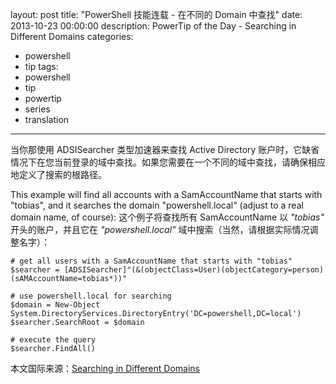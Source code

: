 ﻿layout: post
title: "PowerShell 技能连载 - 在不同的 Domain 中查找"
date: 2013-10-23 00:00:00
description: PowerTip of the Day - Searching in Different Domains
categories:
- powershell
- tip
tags:
- powershell
- tip
- powertip
- series
- translation
---
当你那使用 ADSISearcher 类型加速器来查找 Active Directory 账户时，它缺省情况下在您当前登录的域中查找。如果您需要在一个不同的域中查找，请确保相应地定义了搜索的根路径。

This example will find all accounts with a SamAccountName that starts with "tobias", and it searches the domain "powershell.local" (adjust to a real domain name, of course):
这个例子将查找所有 SamAccountName 以 *"tobias"* 开头的账户，并且它在 *"powershell.local"* 域中搜索（当然，请根据实际情况调整名字）：

	# get all users with a SamAccountName that starts with "tobias"
	$searcher = [ADSISearcher]"(&(objectClass=User)(objectCategory=person)(sAMAccountName=tobias*))"
	
	# use powershell.local for searching
	$domain = New-Object System.DirectoryServices.DirectoryEntry('DC=powershell,DC=local')
	$searcher.SearchRoot = $domain
	
	# execute the query
	$searcher.FindAll() 

<!--more-->
本文国际来源：[Searching in Different Domains](http://community.idera.com/powershell/powertips/b/tips/posts/searching-in-different-domains)
